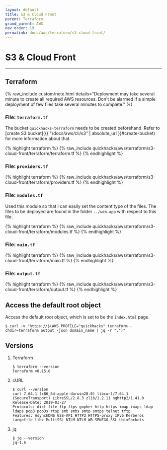 ```yaml
---
layout: default
title: S3 & Cloud Front
parent: Terraform
grand_parent: AWS
nav_order: 19
permalink: docs/aws/terraform/s3-cloud-front/
---
```


# S3 & Cloud Front

---

## Terraform

{% raw_include custom/note.html details="Deployment may take several minute to create all required AWS resources. Don't be
alarmed if a simple deployment of few files take several minutes to complete." %}

### File: `terraform.tf`

The bucket `quickhacks-terraform` needs to be created beforehand. Refer to
[create S3 bucket]({{ "/docs/aws/cli/s3" | absolute_url }}#create-bucket) for more information about that.

{% highlight terraform %}
{% raw_include quickhacks/aws/terraform/s3-cloud-front/terraform/terraform.tf %}
{% endhighlight %}

### File: `providers.tf`

{% highlight terraform %}
{% raw_include quickhacks/aws/terraform/s3-cloud-front/terraform/providers.tf %}
{% endhighlight %}

### File: `modules.tf`

Used this module so that I can easily set the content type of the files. The files to be deployed are found in the
folder `../web-app` with respect to this file.

{% highlight terraform %}
{% raw_include quickhacks/aws/terraform/s3-cloud-front/terraform/modules.tf %}
{% endhighlight %}

### File: `main.tf`

{% highlight terraform %}
{% raw_include quickhacks/aws/terraform/s3-cloud-front/terraform/main.tf %}
{% endhighlight %}

### File: `output.tf`

{% highlight terraform %}
{% raw_include quickhacks/aws/terraform/s3-cloud-front/terraform/output.tf %}
{% endhighlight %}

## Access the default root object

Access the default root object, which is set to be the `index.html` page.

```console
$ curl -v "https://$(AWS_PROFILE="quickhacks" terraform -chdir=terraform output -json domain_name | jq -r ".")"
```

## Versions

1. Terraform

    ```console
    $ terraform --version
    Terraform v0.15.0
    ```

1. cURL

   ```console
   $ curl --version
   curl 7.64.1 (x86_64-apple-darwin20.0) libcurl/7.64.1 (SecureTransport) LibreSSL/2.8.3 zlib/1.2.11 nghttp2/1.41.0
   Release-Date: 2019-03-27
   Protocols: dict file ftp ftps gopher http https imap imaps ldap ldaps pop3 pop3s rtsp smb smbs smtp smtps telnet tftp
   Features: AsynchDNS GSS-API HTTP2 HTTPS-proxy IPv6 Kerberos Largefile libz MultiSSL NTLM NTLM_WB SPNEGO SSL UnixSockets
   ```

1. jq

   ```console
   $ jq --version
   jq-1.6
   ```
